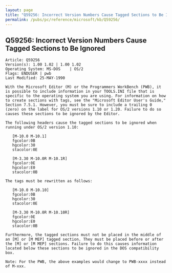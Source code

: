 ```yaml
---
layout: page
title: "Q59256: Incorrect Version Numbers Cause Tagged Sections to Be Ignored"
permalink: /pubs/pc/reference/microsoft/kb/Q59256/
---
```


## Q59256: Incorrect Version Numbers Cause Tagged Sections to Be Ignored

	Article: Q59256
	Version(s): 1.00 1.02 | 1.00 1.02
	Operating System: MS-DOS    | OS/2
	Flags: ENDUSER | pwb
	Last Modified: 25-MAY-1990
	
	With the Microsoft Editor (M) or the Programmers WorkBench (PWB), it
	is possible to include information in your TOOLS.INI file that is
	specific to the operating system you are using. For information on how
	to create sections with tags, see the "Microsoft Editor User's Guide,"
	Section 7.5.1. However, you must be sure to include a trailing 0
	(zero) on the label for OS/2 versions 1.10 or 1.20. Failure to do so
	causes these sections to be ignored by the Editor.
	
	The following headers cause the tagged sections to be ignored when
	running under OS/2 version 1.10:
	
	   [M-10.0 M-10.1]
	   fgcolor:0B
	   hgcolor:30
	   stacolor:0E
	
	   [M-3.30 M-10.0R M-10.1R]
	   fgcolor:0E
	   hgcolor:E0
	   stacolor:0B
	
	The tags must be rewritten as follows:
	
	   [M-10.0 M-10.10]
	   fgcolor:0B
	   hgcolor:30
	   stacolor:0E
	
	   [M-3.30 M-10.0R M-10.10R]
	   fgcolor:0E
	   hgcolor:E0
	   stacolor:0B
	
	Furthermore, the tagged sections must not be placed in the middle of
	an [M] or [M MEP] tagged section. They must be placed before or after
	the [M] or [M MEP] sections. Failure to do this causes information
	located below these sections to be ignored in the DOS compatibility
	box.
	
	Note: For the PWB, the above examples would change to PWB-xxxx instead
	of M-xxx.
